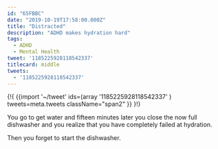 ```yaml
---
id: "65FBBC"
date: "2019-10-19T17:58:00.000Z"
title: "Distracted"
description: "ADHD makes hydration hard"
tags:
  - ADHD
  - Mental Health
tweet: '1185225928118542337'
titlecard: middle
tweets:
  - '1185225928118542337'
---
```


{!{
{{import '~/tweet' ids=(array
  '1185225928118542337'
) tweets=meta.tweets className="span2" }}
}!}

You go to get water and fifteen minutes later you close the now full dishwasher and you realize that you have completely failed at hydration.

Then you forget to start the dishwasher.


